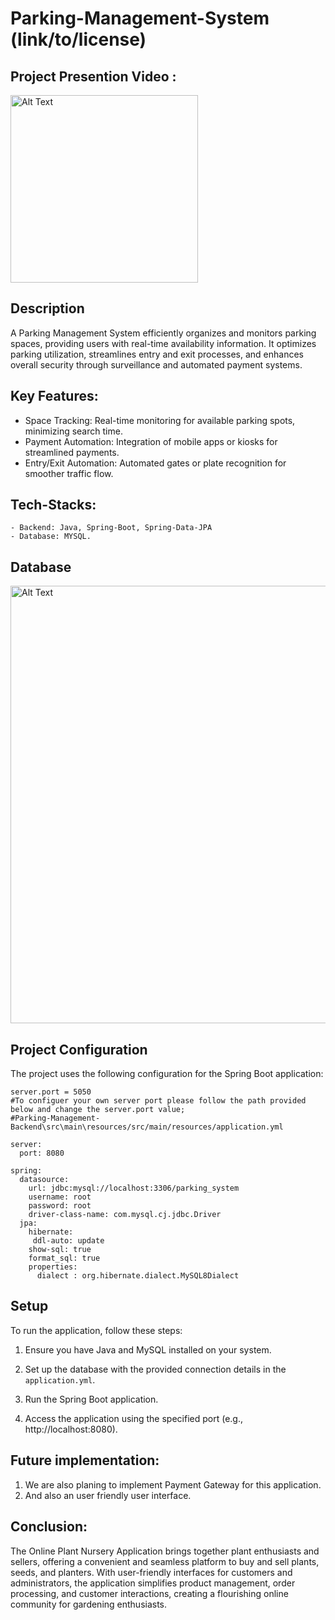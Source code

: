 # Parking-Management-System (link/to/license)



## Project Presention Video :
<img src="https://i.ibb.co/K9Z97Dq/project-Logo.png" alt="Alt Text" width="300"/>


## Description

A Parking Management System efficiently organizes and monitors parking spaces, providing users with real-time availability information. It optimizes parking utilization, streamlines entry and exit processes, and enhances overall security through surveillance and automated payment systems.

## Key Features:
   - Space Tracking: Real-time monitoring for available parking spots, minimizing search time.
   - Payment Automation: Integration of mobile apps or kiosks for streamlined payments.
   - Entry/Exit Automation: Automated gates or plate recognition for smoother traffic flow.


## Tech-Stacks:
    - Backend: Java, Spring-Boot, Spring-Data-JPA
    - Database: MYSQL.
    

## Database
<img src="https://i.ibb.co/JFcZkH4/ER-Diagram.png" alt="Alt Text" width="700"/>



## Project Configuration

The project uses the following configuration for the Spring Boot application:

```properties
server.port = 5050
#To configuer your own server port please follow the path provided below and change the server.port value;
#Parking-Management-Backend\src\main\resources/src/main/resources/application.yml

server:
  port: 8080

spring:
  datasource:
    url: jdbc:mysql://localhost:3306/parking_system
    username: root
    password: root
    driver-class-name: com.mysql.cj.jdbc.Driver
  jpa:
    hibernate:
     ddl-auto: update
    show-sql: true
    format_sql: true
    properties:
      dialect : org.hibernate.dialect.MySQL8Dialect

```
## Setup

To run the application, follow these steps:

1. Ensure you have Java and MySQL installed on your system.

2. Set up the database with the provided connection details in the `application.yml`.

3. Run the Spring Boot application.

4. Access the application using the specified port (e.g., http://localhost:8080).

## Future implementation:
1. We are also planing to implement Payment Gateway for this application.
2. And also an user friendly user interface.

## Conclusion:
The Online Plant Nursery Application brings together plant enthusiasts and sellers, offering a convenient and seamless platform to buy and sell plants, seeds, and planters. With user-friendly interfaces for customers and administrators, the application simplifies product management, order processing, and customer interactions, creating a flourishing online community for gardening enthusiasts.
    
